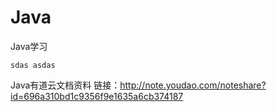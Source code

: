 # Java
Java学习


```
sdas asdas
```


Java有道云文档资料
链接：http://note.youdao.com/noteshare?id=696a310bd1c9356f9e1635a6cb374187
